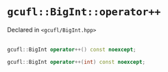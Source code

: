 # `gcufl::BigInt::operator++`
Declared in `<gcufl/BigInt.hpp>`
<br/><br/>
```cpp
gcufl::BigInt operator++() const noexcept;

gcufl::BigInt operator++(int) const noexcept;
```
